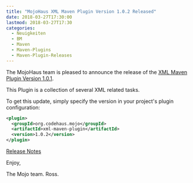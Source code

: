 ```yaml
---
title: "MojoHaus XML Maven Plugin Version 1.0.2 Released"
date: 2018-03-27T17:30:00
lastmod: 2018-03-27T17:30
categories:
  - Neuigkeiten
  - BM
  - Maven
  - Maven-Plugins
  - Maven-Plugin-Releases
---
```

The MojoHaus team is pleased to announce the release of the 
[XML Maven Plugin Version 1.0.1](https://www.mojohaus.org/xml-maven-plugin/).

This Plugin is a collection of several XML related tasks.

To get this update, simply specify the version in your project's plugin
configuration:

```xml
<plugin>
  <groupId>org.codehaus.mojo</groupId>
  <artifactId>xml-maven-plugin</artifactId>
  <version>1.0.2</version>
</plugin>
```

[Release Notes](https://github.com/mojohaus/xml-maven-plugin/issues?q=is%3Aclosed+milestone%3A%22Release+1.0.2%22)

Enjoy,

The Mojo team.
 Ross.
